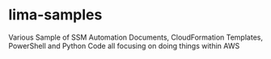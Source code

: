 # lima-samples
Various Sample of SSM Automation Documents, CloudFormation Templates, PowerShell and Python Code all focusing on doing things within AWS

